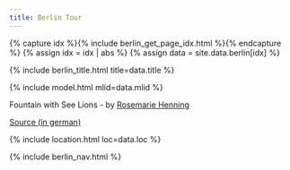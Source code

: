 ```yaml
---
title: Berlin Tour
---
```


{% capture idx %}{% include berlin_get_page_idx.html %}{% endcapture %}
{% assign idx = idx | abs %}
{% assign data = site.data.berlin[idx] %}

{% include berlin_title.html title=data.title %}

{% include model.html mlid=data.mlid %}

Fountain with See Lions - by [Rosemarie Henning](https://bildhauerei-in-berlin.de/creator/henning-rosemarie-romy/)

[Source (in german)](https://bildhauerei-in-berlin.de/bildwerk/trinkbrunnen-mit-zwei-seeloewen/)

{% include location.html loc=data.loc %}

{% include berlin_nav.html %}
